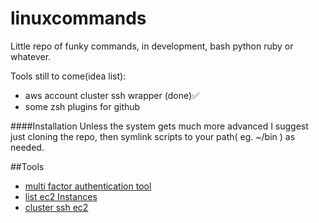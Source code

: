 # linuxcommands
Little repo of funky commands, in development, bash python ruby or whatever. 

Tools still to come(idea list):
 * aws account cluster ssh wrapper (done):white_check_mark:
 * some zsh plugins for github
 
####Installation
Unless the system gets much more advanced I suggest just cloning the repo, then symlink scripts to your path( eg. ~/bin ) as needed.


##Tools
 - [multi factor authentication tool](docs/mfatool.md)
 - [list ec2 Instances](docs/listec2instances.md)
 - [cluster ssh ec2](docs/clustersshec2.md)

